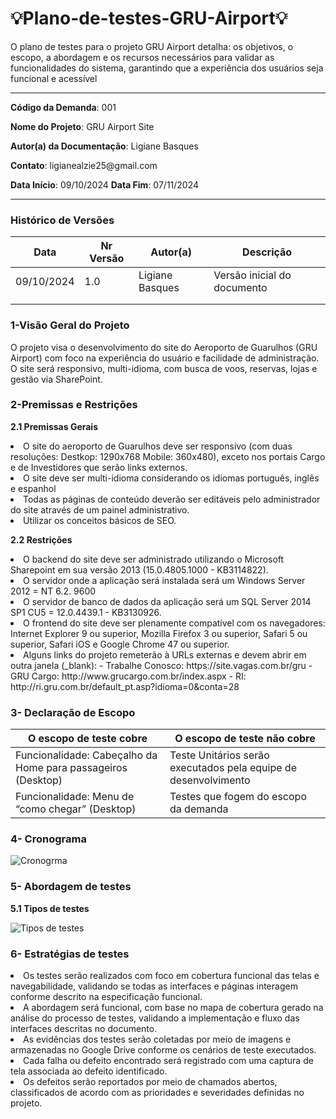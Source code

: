 # 💡Plano-de-testes-GRU-Airport💡 #
O plano de testes para o projeto GRU Airport detalha: os objetivos, o escopo, a abordagem e os recursos necessários para validar as funcionalidades do sistema, garantindo que a experiência dos usuários seja funcional e acessível
___
<p><b>Código da Demanda</b>: 001<p/>
<p><b>Nome do Projeto</b>: GRU Airport Site<p/>
<p><b>Autor(a) da Documentação</b>: Ligiane Basques<p/>
<p><b>Contato</b>: ligianealzie25@gmail.com<p/>
<p><b>Data Início</b>: 09/10/2024 <b>Data Fim</b>: 07/11/2024 <p/>
  
___

### Histórico de Versões ###

| Data | Nr Versão | Autor(a) | Descrição |
|----------|----------|----------|----------|
| 09/10/2024  | 1.0  | Ligiane Basques| Versão inicial do documento |
|  |   |  |  |
|  |  |  |  |

### 1-Visão Geral do Projeto ### 
O projeto visa o desenvolvimento do site do Aeroporto de Guarulhos (GRU 
Airport) com foco na experiência do usuário e facilidade de administração. O site 
será responsivo, multi-idioma, com busca de voos, reservas, lojas e gestão via 
SharePoint.

### 2-Premissas e Restrições ### 
**2.1 Premissas Gerais**
<li>O site do aeroporto de Guarulhos deve ser responsivo (com duas 
resoluções: Destkop: 1290x768 Mobile: 360x480), exceto nos portais 
Cargo e de Investidores que serão links externos. </li>
<li>O site deve ser multi-idioma considerando os idiomas português, 
inglês e espanhol</li>
<li>Todas as páginas de conteúdo deverão ser editáveis pelo 
administrador do site através de um painel administrativo.</li>
<li>Utilizar os conceitos básicos de SEO. </li>

**2.2 Restrições**
<li>O backend do site deve ser administrado utilizando o Microsoft 
Sharepoint em sua versão 2013 (15.0.4805.1000 - KB3114822). </li>
<li>O servidor onde a aplicação será instalada será um Windows Server 
2012 = NT 6.2. 9600</li>
<li>O servidor de banco de dados da aplicação será um SQL Server 2014 
SP1 CU5 = 12.0.4439.1 - KB3130926. </li>
<li>O frontend do site deve ser plenamente compatível com os 
navegadores: Internet Explorer 9 ou superior, Mozilla Firefox 3 ou 
superior, Safari 5 ou superior, Safari iOS e Google Chrome 47 ou 
superior. </li>
<li>Alguns links do projeto remeterão à URLs externas e devem abrir em 
outra janela (_blank): - Trabalhe Conosco: https://site.vagas.com.br/gru - GRU Cargo: http://www.grucargo.com.br/index.aspx - RI: http://ri.gru.com.br/default_pt.asp?idioma=0&conta=28</li>

### 3- Declaração de Escopo ### 
| O escopo de teste cobre | O escopo de teste não cobre|
|----------|----------|
| Funcionalidade: Cabeçalho da Home para passageiros (Desktop)   | Teste Unitários serão executados pela equipe de desenvolvimento |
|Funcionalidade: Menu de “como chegar” (Desktop)  | Testes que fogem do escopo da demanda  |

### 4- Cronograma ### 

![Cronogrma](https://imgur.com/5OTekBa.png)

### 5- Abordagem de testes ### 
**5.1 Tipos de testes**

![Tipos de testes](https://imgur.com/BPMkfz9.png)

### 6- Estratégias de testes ### 
<li> Os testes serão realizados com foco em cobertura funcional das telas 
e navegabilidade, validando se todas as interfaces e páginas 
interagem conforme descrito na especificação funcional. </li>
<li>A abordagem será funcional, com base no mapa de cobertura gerado 
na análise do processo de testes, validando a implementação e fluxo 
das interfaces descritas no documento. </li>
<li>As evidências dos testes serão coletadas por meio de imagens e 
armazenadas no Google Drive conforme os cenários de teste 
executados.</li>
<li>Cada falha ou defeito encontrado será registrado com uma captura de 
tela associada ao defeito identificado.</li>
<li> Os defeitos serão reportados por meio de chamados abertos, 
classificados de acordo com as prioridades e severidades definidas no 
projeto. </li>












